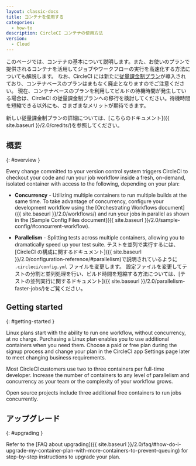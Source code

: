 ```yaml
---
layout: classic-docs
title: コンテナを使用する
categories:
  - how-to
description: CircleCI コンテナの使用方法
version:
  - Cloud
---
```


このページでは、コンテナの基本について説明します。また、お使いのプランで提供されるコンテナを活用してジョブやワークフローの実行を高速化する方法についても解説します。 なお、CircleCI には新たに[従量課金制プラン](https://circleci.com/ja/pricing/usage/)が導入されており、コンテナベースのプランはまもなく廃止となりますのでご注意ください。 現在、コンテナベースのプランを利用してビルドの待機時間が発生している場合は、CircleCI の従量課金制プランへの移行を検討してください。待機時間を短縮できる以外にも、さまざまなメリットが期待できます。

新しい従量課金制プランの詳細については、[こちらのドキュメント]({{ site.baseurl }}/2.0/credits/)を参照してください。

## 概要
{: #overview }

Every change committed to your version control system triggers CircleCI to checkout your code and run your job workflow inside a fresh, on-demand, isolated container with access to the following, depending on your plan:

- **Concurrency** - Utilizing multiple containers to run multiple builds at the same time. To take advantage of concurrency, configure your development workflow using the [Orchestrating Workflows document]({{ site.baseurl }}/2.0/workflows/) and run your jobs in parallel as shown in the [Sample Config Files document]({{ site.baseurl }}/2.0/sample-config/#concurrent-workflow).

- **Parallelism** - Splitting tests across multiple containers, allowing you to dramatically speed up your test suite. テストを並列で実行するには、[CircleCI の構成に関するドキュメント]({{ site.baseurl }}/2.0/configuration-reference/#parallelism)で説明されているように `.circleci/config.yml` ファイルを変更します。 設定ファイルを変更してテストの分割と並列処理を行い、ビルド時間を短縮する方法については、[テストの並列実行に関するドキュメント]({{ site.baseurl }}/2.0/parallelism-faster-jobs/)をご覧ください。

## Getting started
{: #getting-started }

Linux plans start with the ability to run one workflow, without concurrency, at no charge. Purchasing a Linux plan enables you to use additional containers when you need them. Choose a paid or free plan during the signup process and change your plan in the CircleCI app Settings page later to meet changing business requirements.

Most CircleCI customers use two to three containers per full-time developer. Increase the number of containers to any level of parallelism and concurrency as your team or the complexity of your workflow grows.

Open source projects include three additional free containers to run jobs concurrently.

## アップグレード
{: #upgrading }

Refer to the [FAQ about upgrading]({{ site.baseurl }}/2.0/faq/#how-do-i-upgrade-my-container-plan-with-more-containers-to-prevent-queuing) for step-by-step instructions to upgrade your plan.
